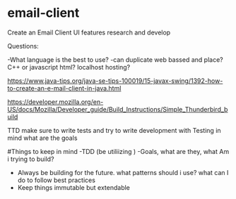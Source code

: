# email-client

Create an Email Client 
UI features 
research and develop 

Questions:

-What language is the best to use? 
-can duplicate web bassed and place?
C++ or javascript html? 
localhost hosting? 


https://www.java-tips.org/java-se-tips-100019/15-javax-swing/1392-how-to-create-an-e-mail-client-in-java.html

https://developer.mozilla.org/en-US/docs/Mozilla/Developer_guide/Build_Instructions/Simple_Thunderbird_build


TTD make sure to write tests and try to write development with Testing in mind 
what are the goals

#Things to keep in mind 
-TDD (be utiliizing )
-Goals, what are they, what Am i trying to build?
- Always be building for the future. what patterns should i use? what can I do to follow best practices 
- Keep things immutable but extendable 
